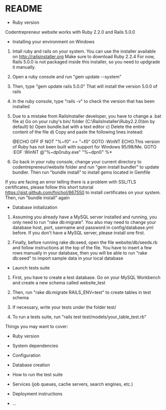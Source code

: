 # README

* Ruby version

Codentrepreneur website works with Ruby 2.2.0 and Rails 5.0.0

* Installing your environment on Windows

1. Intall ruby and rails on your system. You can use the installer available on http://railsinstaller.org
Make sure to download Ruby 2.2.4
For now, Rails 5.0.0 is not packaged inside this installer, so you need to updgrade it manually.

2. Open a ruby console and run "gem update --system"

3. Then, type "gem update rails 5.0.0"
That will install the version 5.0.0 of rails

4. In the ruby console, type "rails -v" to check the version that has been installed

5. Due to a mistake from RailsInstaller developer, you have to change a .bat file
	a) Go on your ruby's bin/ folder (C:\RailsInstaller\Ruby2.2.0\bin by default)
	b) Open bundle.bat with a text editor
	c) Delete the entire content of the file
	d) Copy and paste the following lines instead:

	@ECHO OFF
	IF NOT "%~f0" == "~f0" GOTO :WinNT
	ECHO.This version of Ruby has not been built with support for Windows 95/98/Me.
	GOTO :EOF
	:WinNT
	@"%~dp0ruby.exe" "%~dpn0" %*

6. Go back in your ruby console, change your current directory to codentrepreneur/website folder
and run "gem install bundler" to update bundler. Then run "bundle install" to install gems located in Gemfile

If you are facing an error telling there is a problem with SSL/TLS certificates, please follow this short tutorial
https://gist.github.com/fnichol/867550 to install certificates on your system. Then, run "bundle install" again

* Database initialization

1. Assuming you already have a MySQL server installed and running, you only need to run "rake db:migrate".
You also may need to change your database host, port, username and password in config/database.yml before.
If you don't have a MySQL server, please install one first.

2. Finally, before running rake db:seed, open the file website/db/seeds.rb and follow instructions at the top of the file.
You have to insert a few rows manually in your database, then you will be able to run "rake db:seed" to import sample data in your local database

* Launch tests suite

1. First, you have to create a test database. Go on your MySQL Workbench and create a new schema called website_test

2. Then, run "rake db:migrate RAILS_ENV=test" to create tables in test schema

3. If necessary, write your tests under the folder test/

4. To run a tests suite, run "rails test test/models/your_table_test.rb"

Things you may want to cover:

* Ruby version

* System dependencies

* Configuration

* Database creation



* How to run the test suite

* Services (job queues, cache servers, search engines, etc.)

* Deployment instructions

* ...
